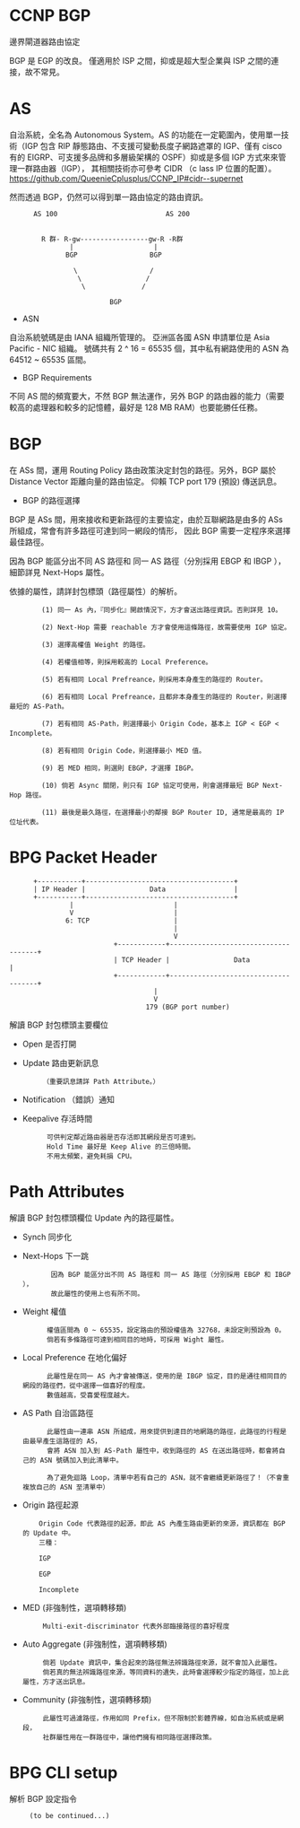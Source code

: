 # CCNP BGP

邊界閘道器路由協定

BGP 是 EGP 的改良。
僅適用於 ISP 之間，抑或是超大型企業與 ISP 之間的連接，故不常見。

# AS

自治系統，全名為 Autonomous System。AS 的功能在一定範圍內，使用單一技術（IGP 包含 RIP 靜態路由、不支援可變動長度子網路遮罩的 IGP、僅有 cisco 有的 EIGRP、可支援多品牌和多層級架構的 OSPF）抑或是多個 IGP 方式來來管理一群路由器（IGP），
其相關技術亦可參考 CIDR （c lass IP 位置的配置）。
https://github.com/QueenieCplusplus/CCNP_IP#cidr--supernet

然而透過 BGP，仍然可以得到單一路由協定的路由資訊。

          AS 100                           AS 200


            R 群- R-gw-----------------gw-R -R群
                   |                    |
                  BGP                  BGP
                  
                    \                  /
                     \                /
                      \              /
                      
                             BGP
                             

* ASN

自治系統號碼是由 IANA 組織所管理的。
亞洲區各國 ASN 申請單位是 Asia Pacific - NIC 組織。
號碼共有 2 ^ 16 = 65535 個，其中私有網路使用的 ASN 為 64512 ~ 65535 區間。 

* BGP Requirements

不同 AS 間的頻寬要大，不然 BGP 無法運作，另外 BGP 的路由器的能力（需要較高的處理器和較多的記憶體，最好是 128 MB RAM）也要能勝任任務。

# BGP 

  在 ASs 間，運用 Routing Policy 路由政策決定封包的路徑。另外，BGP 屬於 Distance Vector 距離向量的路由協定。
  仰賴 TCP port 179 (預設) 傳送訊息。
  
  * BGP 的路徑選擇
  
  BGP 是 ASs 間，用來接收和更新路徑的主要協定，由於互聯網路是由多的 ASs 所組成，常會有許多路徑可達到同一網段的情形，
  因此 BGP 需要一定程序來選擇最佳路徑。
  
  因為 BGP 能區分出不同 AS 路徑和 同一 AS 路徑（分別採用 EBGP 和 IBGP ），細節詳見 Next-Hops 屬性。
  
  依據的屬性，請詳封包標頭（路徑屬性）的解析。
  
            (1) 同一 As 內，『同步化』開啟情況下，方才會送出路徑資訊。否則詳見 10。

            (2) Next-Hop 需要 reachable 方才會使用這條路徑，故需要使用 IGP 協定。

            (3) 選擇高權值 Weight 的路徑。

            (4) 若權值相等，則採用較高的 Local Preference。

            (5) 若有相同 Local Prefreance，則採用本身產生的路徑的 Router。

            (6) 若有相同 Local Prefreance，且都非本身產生的路徑的 Router，則選擇最短的 AS-Path。

            (7) 若有相同 AS-Path，則選擇最小 Origin Code，基本上 IGP < EGP < Incomplete。

            (8) 若有相同 Origin Code，則選擇最小 MED 值。

            (9) 若 MED 相同，則選則 EBGP，才選擇 IBGP。

            (10) 倘若 Async 關閉，則只有 IGP 協定可使用，則會選擇最短 BGP Next-Hop 路徑。

            (11) 最後是最久路徑，在選擇最小的鄰接 BGP Router ID, 通常是最高的 IP 位址代表。
  
  
# BPG Packet Header 


          +-----------+-------------------------------------+
          | IP Header |                Data                 |
          +-----------+-------------------------------------+
                   |                         |
                   V                         |
                  6: TCP                     |
                                             |
                                             V
                              +------------+-------------------------------------+
                              | TCP Header |                Data                 |
                              +------------+-------------------------------------+
                                        |                    
                                        V
                                      179 (BGP port number)
                                                                 
                  
                                  

解讀 BGP 封包標頭主要欄位

* Open 是否打開

* Update 路由更新訊息

           （重要訊息請詳 Path Attribute。）

* Notification （錯誤）通知
 
* Keepalive 存活時間

            可供判定鄰近路由器是否存活即其網段是否可達到。
            Hold Time 最好是 Keep Alive 的三倍時間。
            不用太頻繁，避免耗損 CPU。

# Path Attributes 

解讀 BGP 封包標頭欄位 Update 內的路徑屬性。

* Synch 同步化

* Next-Hops 下一跳

             因為 BGP 能區分出不同 AS 路徑和 同一 AS 路徑（分別採用 EBGP 和 IBGP ），
             故此屬性的使用上也有所不同。

* Weight 權值

            權值區間為 0 ~ 65535，設定路由的預設權值為 32768，未設定則預設為 0。
            倘若有多條路徑可達到相同目的地時，可採用 Wight 屬性。
  
* Local Preference 在地化偏好

            此屬性是在同一 AS 內才會被傳送，使用的是 IBGP 協定，目的是通往相同目的網段的路徑們，從中選擇一個喜好的程度。
            數值越高，受喜愛程度越大。
  
* AS Path 自治區路徑

            此屬性由一連串 ASN 所組成，用來提供到達目的地網路的路徑，此路徑的行程是由最早產生這路徑的 AS，
            會將 ASN 加入到 AS-Path 屬性中，收到路徑的 AS 在送出路徑時，都會將自己的 ASN 號碼加入到此清單中。

            為了避免迴路 Loop，清單中若有自己的 ASN，就不會繼續更新路徑了！（不會重複放自己的 ASN 至清單中）
  
* Origin 路徑起源

          Origin Code 代表路徑的起源，即此 AS 內產生路由更新的來源，資訊都在 BGP 的 Update 中。
          三種：
          
          IGP
          
          EGP
          
          Incomplete
          
* MED (非強制性，選項轉移類)

           Multi-exit-discriminator 代表外部臨接路徑的喜好程度

          
* Auto Aggregate  (非強制性，選項轉移類)

           倘若 Update 資訊中，集合起來的路徑無法辨識路徑來源，就不會加入此屬性。
           倘若真的無法辨識路徑來源，等同資料的遺失，此時會選擇較少指定的路徑，加上此屬性，方才送出訊息。

* Community (非強制性，選項轉移類)

           此屬性可過濾路徑，作用如同 Prefix，但不限制於影體界線，如自治系統或是網段，
           社群屬性用在一群路徑中，讓他們擁有相同路徑選擇政策。

# BPG CLI setup

解析 BGP 設定指令

         (to be continued...)

